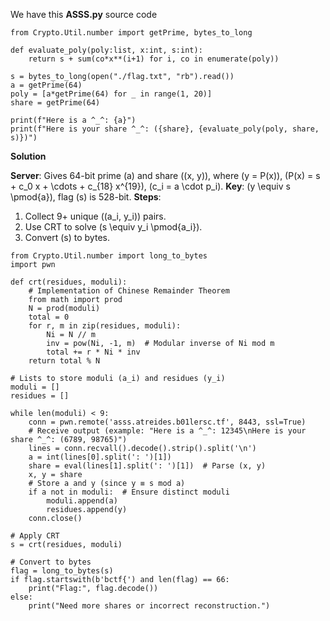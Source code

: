 We have this **ASSS.py** source code
```
from Crypto.Util.number import getPrime, bytes_to_long

def evaluate_poly(poly:list, x:int, s:int):
    return s + sum(co*x**(i+1) for i, co in enumerate(poly))

s = bytes_to_long(open("./flag.txt", "rb").read())
a = getPrime(64)
poly = [a*getPrime(64) for _ in range(1, 20)]
share = getPrime(64)

print(f"Here is a ^_^: {a}")
print(f"Here is your share ^_^: ({share}, {evaluate_poly(poly, share, s)})")
```

**Solution**

**Server**: Gives 64-bit prime (a) and share ((x, y)), where (y = P(x)), (P(x) = s + c_0 x + \cdots + c_{18} x^{19}), (c_i = a \cdot p_i).
**Key**: (y \equiv s \pmod{a}), flag (s) is 528-bit.
**Steps**:
1. Collect 9+ unique ((a_i, y_i)) pairs.
2. Use CRT to solve (s \equiv y_i \pmod{a_i}).
3. Convert (s) to bytes.

```
from Crypto.Util.number import long_to_bytes
import pwn

def crt(residues, moduli):
    # Implementation of Chinese Remainder Theorem
    from math import prod
    N = prod(moduli)
    total = 0
    for r, m in zip(residues, moduli):
        Ni = N // m
        inv = pow(Ni, -1, m)  # Modular inverse of Ni mod m
        total += r * Ni * inv
    return total % N

# Lists to store moduli (a_i) and residues (y_i)
moduli = []
residues = []

while len(moduli) < 9:
    conn = pwn.remote('asss.atreides.b01lersc.tf', 8443, ssl=True)
    # Receive output (example: "Here is a ^_^: 12345\nHere is your share ^_^: (6789, 98765)")
    lines = conn.recvall().decode().strip().split('\n')
    a = int(lines[0].split(': ')[1])
    share = eval(lines[1].split(': ')[1])  # Parse (x, y)
    x, y = share
    # Store a and y (since y ≡ s mod a)
    if a not in moduli:  # Ensure distinct moduli
        moduli.append(a)
        residues.append(y)
    conn.close()

# Apply CRT
s = crt(residues, moduli)

# Convert to bytes
flag = long_to_bytes(s)
if flag.startswith(b'bctf{') and len(flag) == 66:
    print("Flag:", flag.decode())
else:
    print("Need more shares or incorrect reconstruction.")
```
